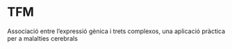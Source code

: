 # TFM
Associació entre l’expressió gènica i trets complexos, una aplicació pràctica per a malalties cerebrals
